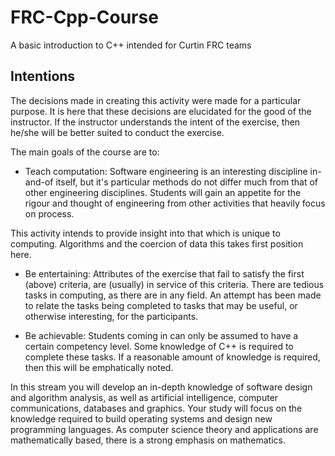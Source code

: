 # FRC-Cpp-Course
A basic introduction to C++ intended for Curtin FRC teams

## Intentions
The decisions made in creating this activity were made for a particular purpose. It is here that these decisions are elucidated for the good of the instructor. If the instructor understands the intent of the exercise, then he/she will be better suited to conduct the exercise.

The main goals of the course are to:
 - Teach computation: Software engineering is an interesting discipline in-and-of itself, but it's particular methods do not differ much from that of other engineering disciplines. Students will gain an appetite for the rigour and thought of engineering from other activities that heavily focus on process.

 This activity intends to provide insight into that which is unique to computing. Algorithms and the coercion of data this takes first position here.
 - Be entertaining: Attributes of the exercise that fail to satisfy the first (above) criteria, are (usually) in service of this criteria. There are tedious tasks in computing, as there are in any field. An attempt has been made to relate the tasks being completed to tasks that may be useful, or otherwise interesting, for the participants.

- Be achievable: Students coming in can only be assumed to have a certain competency level. Some knowledge of C++ is required to complete these tasks. If a reasonable amount of knowledge is required, then this will be emphatically noted.






In this stream you will develop an in-depth knowledge of software design and algorithm analysis, as well as artificial intelligence, computer communications, databases and graphics. Your study will focus on the knowledge required to build operating systems and design new programming languages. As computer science theory and applications are mathematically based, there is a strong emphasis on mathematics.
